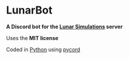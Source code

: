 # LunarBot

**A Discord bot for the [Lunar Simulations](https://discord.gg/jjpwtusf6n) server**

Uses the **MIT license**

Coded in [Python](https://python.org) using [pycord](https://pycord.dev/)
